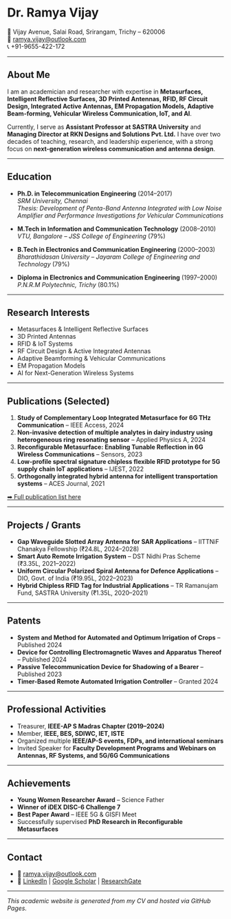 # Dr. Ramya Vijay

📍 Vijay Avenue, Salai Road, Srirangam, Trichy – 620006  
📧 [ramya.vijay@outlook.com](mailto:ramya.vijay@outlook.com)  
📞 +91-9655-422-172  

---

## About Me
I am an academician and researcher with expertise in **Metasurfaces, Intelligent Reflective Surfaces, 3D Printed Antennas, RFID, RF Circuit Design, Integrated Active Antennas, EM Propagation Models, Adaptive Beam-forming, Vehicular Wireless Communication, IoT, and AI**.  

Currently, I serve as **Assistant Professor at SASTRA University** and **Managing Director at RKN Designs and Solutions Pvt. Ltd.** I have over two decades of teaching, research, and leadership experience, with a strong focus on **next-generation wireless communication and antenna design**.

---

## Education
- **Ph.D. in Telecommunication Engineering** (2014–2017)  
  *SRM University, Chennai*  
  *Thesis: Development of Penta-Band Antenna Integrated with Low Noise Amplifier and Performance Investigations for Vehicular Communications*

- **M.Tech in Information and Communication Technology** (2008–2010)  
  *VTU, Bangalore – JSS College of Engineering* (79%)

- **B.Tech in Electronics and Communication Engineering** (2000–2003)  
  *Bharathidasan University – Jayaram College of Engineering and Technology* (79%)

- **Diploma in Electronics and Communication Engineering** (1997–2000)  
  *P.N.R.M Polytechnic, Trichy* (80.1%)

---

## Research Interests
- Metasurfaces & Intelligent Reflective Surfaces  
- 3D Printed Antennas  
- RFID & IoT Systems  
- RF Circuit Design & Active Integrated Antennas  
- Adaptive Beamforming & Vehicular Communications  
- EM Propagation Models  
- AI for Next-Generation Wireless Systems  

---

## Publications (Selected)
1. **Study of Complementary Loop Integrated Metasurface for 6G THz Communication** – IEEE Access, 2024  
2. **Non-invasive detection of multiple analytes in dairy industry using heterogeneous ring resonating sensor** – Applied Physics A, 2024  
3. **Reconfigurable Metasurface: Enabling Tunable Reflection in 6G Wireless Communications** – Sensors, 2023  
4. **Low-profile spectral signature chipless flexible RFID prototype for 5G supply chain IoT applications** – IJEST, 2022  
5. **Orthogonally integrated hybrid antenna for intelligent transportation systems** – ACES Journal, 2021  

[➡ Full publication list here](#publications)

---

## Projects / Grants
- **Gap Waveguide Slotted Array Antenna for SAR Applications** – IITTNiF Chanakya Fellowship (₹24.8L, 2024–2028)  
- **Smart Auto Remote Irrigation System** – DST Nidhi Pras Scheme (₹3.35L, 2021–2022)  
- **Uniform Circular Polarized Spiral Antenna for Defence Applications** – DIO, Govt. of India (₹19.95L, 2022–2023)  
- **Hybrid Chipless RFID Tag for Industrial Applications** – TR Ramanujam Fund, SASTRA University (₹1.35L, 2020–2021)  

---

## Patents
- **System and Method for Automated and Optimum Irrigation of Crops** – Published 2024  
- **Device for Controlling Electromagnetic Waves and Apparatus Thereof** – Published 2024  
- **Passive Telecommunication Device for Shadowing of a Bearer** – Published 2023  
- **Timer-Based Remote Automated Irrigation Controller** – Granted 2024  

---

## Professional Activities
- Treasurer, **IEEE-AP S Madras Chapter (2019–2024)**  
- Member, **IEEE, BES, SDIWC, IET, ISTE**  
- Organized multiple **IEEE/AP-S events, FDPs, and international seminars**  
- Invited Speaker for **Faculty Development Programs and Webinars on Antennas, RF Systems, and 5G/6G Communications**

---

## Achievements
- **Young Women Researcher Award** – Science Father  
- **Winner of iDEX DISC-6 Challenge 7**  
- **Best Paper Award** – IEEE 5G & GISFI Meet  
- Successfully supervised **PhD Research in Reconfigurable Metasurfaces**

---

## Contact
- 📧 [ramya.vijay@outlook.com](mailto:ramya.vijay@outlook.com)  
- 🔗 [LinkedIn](#) | [Google Scholar](#) | [ResearchGate](#)  

---

*This academic website is generated from my CV and hosted via GitHub Pages.*
